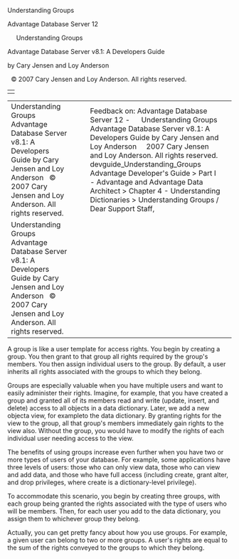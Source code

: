 Understanding Groups




Advantage Database Server 12  

     Understanding Groups

Advantage Database Server v8.1: A Developers Guide

by Cary Jensen and Loy Anderson

  © 2007 Cary Jensen and Loy Anderson. All rights reserved.

|  |
| --- |
|  |

|  |  |  |  |  |
| --- | --- | --- | --- | --- |
| Understanding Groups  Advantage Database Server v8.1: A Developers Guide  by Cary Jensen and Loy Anderson    © 2007 Cary Jensen and Loy Anderson. All rights reserved. |  |  | Feedback on: Advantage Database Server 12 -      Understanding Groups Advantage Database Server v8.1: A Developers Guide by Cary Jensen and Loy Anderson     2007 Cary Jensen and Loy Anderson. All rights reserved. devguide\_Understanding\_Groups Advantage Developer's Guide > Part I - Advantage and Advantage Data Architect > Chapter 4 - Understanding Dictionaries > Understanding Groups / Dear Support Staff, |  |
| Understanding Groups  Advantage Database Server v8.1: A Developers Guide  by Cary Jensen and Loy Anderson    © 2007 Cary Jensen and Loy Anderson. All rights reserved. |  |  |  |  |

A group is like a user template for access rights. You begin by creating a group. You then grant to that group all rights required by the group's members. You then assign individual users to the group. By default, a user inherits all rights associated with the groups to which they belong.

Groups are especially valuable when you have multiple users and want to easily administer their rights. Imagine, for example, that you have created a group and granted all of its members read and write (update, insert, and delete) access to all objects in a data dictionary. Later, we add a new objecta view, for exampleto the data dictionary. By granting rights for the view to the group, all that group's members immediately gain rights to the view also. Without the group, you would have to modify the rights of each individual user needing access to the view.

The benefits of using groups increase even further when you have two or more types of users of your database. For example, some applications have three levels of users: those who can only view data, those who can view and add data, and those who have full access (including create, grant alter, and drop privileges, where create is a dictionary-level privilege).

To accommodate this scenario, you begin by creating three groups, with each group being granted the rights associated with the type of users who will be members. Then, for each user you add to the data dictionary, you assign them to whichever group they belong.

Actually, you can get pretty fancy about how you use groups. For example, a given user can belong to two or more groups. A user's rights are equal to the sum of the rights conveyed to the groups to which they belong.